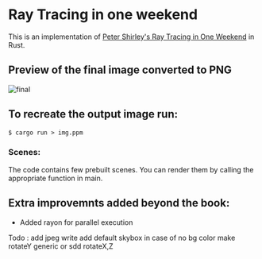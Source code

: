 # Ray Tracing in one weekend

This is an implementation of [Peter Shirley's Ray Tracing in One Weekend](https://raytracing.github.io/books/RayTracingInOneWeekend.html) in Rust.

## Preview of the final image converted to PNG

![final](https://user-images.githubusercontent.com/56471206/216060466-9b381429-37e0-4cd0-b98c-2aec125559cf.png)

## To recreate the output image run:

`$ cargo run > img.ppm`

### Scenes:

The code contains few prebuilt scenes.
You can render them by calling the appropriate function in main.

## Extra improvemnts added beyond the book:

- Added rayon for parallel execution

Todo : add jpeg write
add default skybox in case of no bg color
make rotateY generic or sdd rotateX,Z
